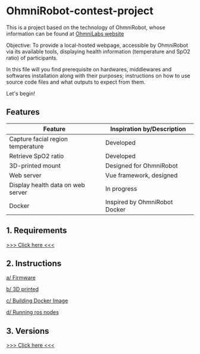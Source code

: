 # OhmniRobot-contest-project
This is a project based on the technology of OhmniRobot, whose information can be found at [OhmniLabs website](https://ohmnilabs.com/)

Objective: To provide a local-hosted webpage, accessible by OhmniRobot via its available tools, displaying health information (temperature and SpO2 ratio) of participants.

In this file will you find prerequisite on hardwares, middlewares and softwares installation along with their purposes; instructions on how to use source code files and what outputs to expect from them.

Let's begin!


## Features
| Feature                                           | Inspiration by/Description         |
| ------------------------------------------------- | ---------------------------------- |
| Capture facial region temperature                 | Developed                          |
| Retrieve SpO2 ratio                               | Developed                          |
| 3D-printed mount                                  | Designed for OhmniRobot            |
| Web server                                        | Vue framework, designed            |
| Display health data on web server                 | In progress                        |
| Docker                                            | Inspired by OhmniRobot Docker      |

## 1. Requirements

[>>> Click here <<<](./doc/requirements.md)


## 2. Instructions

[a/ Firmware](./firmware/README.md)

[b/ 3D printed](./3D_parts/README.md)

[c/ Building Docker Image](./docker/README.md)

[d/ Running ros nodes](./doc/node-run.md)



## 3. Versions

[>>> Click here <<<](./doc/updates.md)












